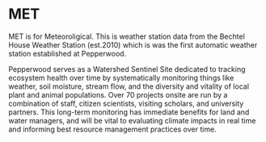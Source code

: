 # MET
MET is for Meteoroligical. This is weather station data from the Bechtel House Weather Station (est.2010) which is was the first automatic weather station established at Pepperwood.

Pepperwood serves as a Watershed Sentinel Site dedicated to tracking ecosystem health over time by systematically monitoring things like weather, soil moisture, stream flow, and the diversity and vitality of local plant and animal populations. Over 70 projects onsite are run by a combination of staff, citizen scientists, visiting scholars, and university partners. This long-term monitoring has immediate benefits for land and water managers, and will be vital to evaluating climate impacts in real time and informing best resource management practices over time.
